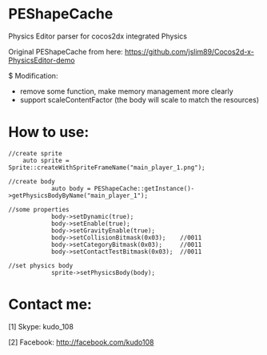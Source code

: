 # PEShapeCache
Physics Editor parser for cocos2dx integrated Physics

Original PEShapeCache from here:
https://github.com/jslim89/Cocos2d-x-PhysicsEditor-demo

$ Modification:
- remove some function, make memory management more clearly
- support scaleContentFactor (the body will scale to match the resources)

# How to use:

```
//create sprite
	auto sprite = Sprite::createWithSpriteFrameName("main_player_1.png");
            
//create body
            auto body = PEShapeCache::getInstance()->getPhysicsBodyByName("main_player_1");
                        
//some properties
            body->setDynamic(true);
            body->setEnable(true);
            body->setGravityEnable(true);
            body->setCollisionBitmask(0x03);    //0011
            body->setCategoryBitmask(0x03);     //0011
            body->setContactTestBitmask(0x03);  //0011
        
//set physics body
            sprite->setPhysicsBody(body);
```

# Contact me:
[1] Skype: kudo_108

[2] Facebook: http://facebook.com/kudo108